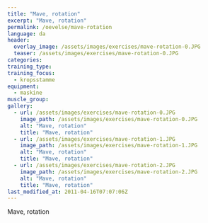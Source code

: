 ```yaml
---
title: "Mave, rotation"
excerpt: "Mave, rotation"
permalink: /oevelse/mave-rotation
language: da
header:
  overlay_image: /assets/images/exercises/mave-rotation-0.JPG
  teaser: /assets/images/exercises/mave-rotation-0.JPG
categories:
training_type: 
training_focus: 
  - kropsstamme
equipment:
  - maskine
muscle_group:
gallery:
  - url: /assets/images/exercises/mave-rotation-0.JPG
    image_path: /assets/images/exercises/mave-rotation-0.JPG
    alt: "Mave, rotation"
    title: "Mave, rotation"
  - url: /assets/images/exercises/mave-rotation-1.JPG
    image_path: /assets/images/exercises/mave-rotation-1.JPG
    alt: "Mave, rotation"
    title: "Mave, rotation"
  - url: /assets/images/exercises/mave-rotation-2.JPG
    image_path: /assets/images/exercises/mave-rotation-2.JPG
    alt: "Mave, rotation"
    title: "Mave, rotation"
last_modified_at: 2011-04-16T07:07:06Z
---
```


Mave, rotation
